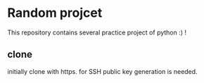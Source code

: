  # Random projcet 
 
 This repository contains several practice project of python :) !
## clone 
 initially clone with https. for SSH public key generation is needed. 
